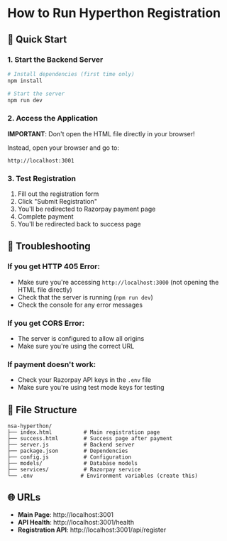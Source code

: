 # How to Run Hyperthon Registration

## 🚀 Quick Start

### 1. Start the Backend Server
```bash
# Install dependencies (first time only)
npm install

# Start the server
npm run dev
```

### 2. Access the Application
**IMPORTANT**: Don't open the HTML file directly in your browser!

Instead, open your browser and go to:
```
http://localhost:3001
```

### 3. Test Registration
1. Fill out the registration form
2. Click "Submit Registration"
3. You'll be redirected to Razorpay payment page
4. Complete payment
5. You'll be redirected back to success page

## 🔧 Troubleshooting

### If you get HTTP 405 Error:
- Make sure you're accessing `http://localhost:3000` (not opening the HTML file directly)
- Check that the server is running (`npm run dev`)
- Check the console for any error messages

### If you get CORS Error:
- The server is configured to allow all origins
- Make sure you're using the correct URL

### If payment doesn't work:
- Check your Razorpay API keys in the `.env` file
- Make sure you're using test mode keys for testing

## 📁 File Structure
```
nsa-hyperthon/
├── index.html          # Main registration page
├── success.html        # Success page after payment
├── server.js           # Backend server
├── package.json        # Dependencies
├── config.js           # Configuration
├── models/             # Database models
├── services/           # Razorpay service
└── .env               # Environment variables (create this)
```

## 🌐 URLs
- **Main Page**: http://localhost:3001
- **API Health**: http://localhost:3001/health
- **Registration API**: http://localhost:3001/api/register
